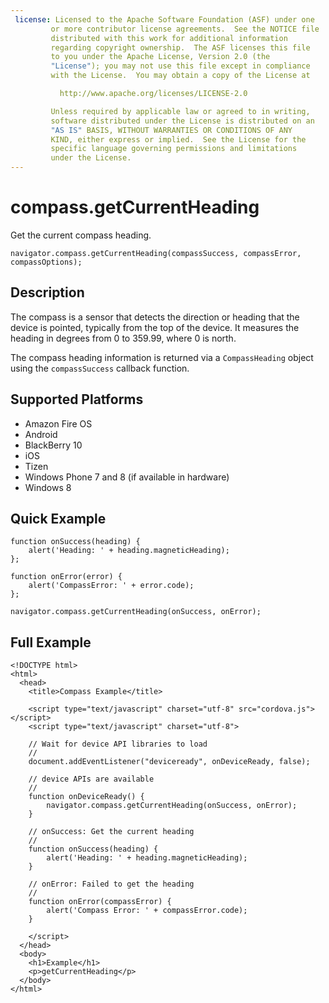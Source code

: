```yaml
---
 license: Licensed to the Apache Software Foundation (ASF) under one
         or more contributor license agreements.  See the NOTICE file
         distributed with this work for additional information
         regarding copyright ownership.  The ASF licenses this file
         to you under the Apache License, Version 2.0 (the
         "License"); you may not use this file except in compliance
         with the License.  You may obtain a copy of the License at

           http://www.apache.org/licenses/LICENSE-2.0

         Unless required by applicable law or agreed to in writing,
         software distributed under the License is distributed on an
         "AS IS" BASIS, WITHOUT WARRANTIES OR CONDITIONS OF ANY
         KIND, either express or implied.  See the License for the
         specific language governing permissions and limitations
         under the License.
---
```


# compass.getCurrentHeading

Get the current compass heading.

    navigator.compass.getCurrentHeading(compassSuccess, compassError, compassOptions);

## Description

The compass is a sensor that detects the direction or heading that the
device is pointed, typically from the top of the device.  It measures
the heading in degrees from 0 to 359.99, where 0 is north.

The compass heading information is returned via a `CompassHeading`
object using the `compassSuccess` callback function.

## Supported Platforms

- Amazon Fire OS
- Android
- BlackBerry 10
- iOS
- Tizen
- Windows Phone 7 and 8 (if available in hardware)
- Windows 8

## Quick Example

    function onSuccess(heading) {
        alert('Heading: ' + heading.magneticHeading);
    };

    function onError(error) {
        alert('CompassError: ' + error.code);
    };

    navigator.compass.getCurrentHeading(onSuccess, onError);

## Full Example

    <!DOCTYPE html>
    <html>
      <head>
        <title>Compass Example</title>

        <script type="text/javascript" charset="utf-8" src="cordova.js"></script>
        <script type="text/javascript" charset="utf-8">

        // Wait for device API libraries to load
        //
        document.addEventListener("deviceready", onDeviceReady, false);

        // device APIs are available
        //
        function onDeviceReady() {
            navigator.compass.getCurrentHeading(onSuccess, onError);
        }

        // onSuccess: Get the current heading
        //
        function onSuccess(heading) {
            alert('Heading: ' + heading.magneticHeading);
        }

        // onError: Failed to get the heading
        //
        function onError(compassError) {
            alert('Compass Error: ' + compassError.code);
        }

        </script>
      </head>
      <body>
        <h1>Example</h1>
        <p>getCurrentHeading</p>
      </body>
    </html>

